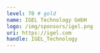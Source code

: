 ```yaml
---
level: 70 # gold
name: IGEL Technology GmbH
logo: /img/sponsors/igel.png
uri: https://igel.com
handle: IGEL_Technology
---
```


